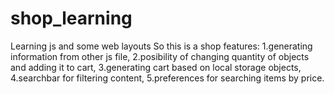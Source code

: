 # shop_learning
Learning js and some web layouts
So this is a shop
features:
1.generating information from other js file,
2.posibility of changing quantity of objects and adding it to cart,
3.generating cart based on local storage objects,
4.searchbar for filtering content,
5.preferences for searching items by price.
